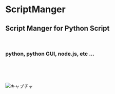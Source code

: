 # ScriptManger

## Script Manger for Python Script

<br>
 
 ### python, python GUI, node.js, etc ...
 
 <br><br><br>
 
![キャプチャ](https://user-images.githubusercontent.com/10168979/147849518-911fb53e-256a-4a13-a337-7826c6775e3c.PNG)
